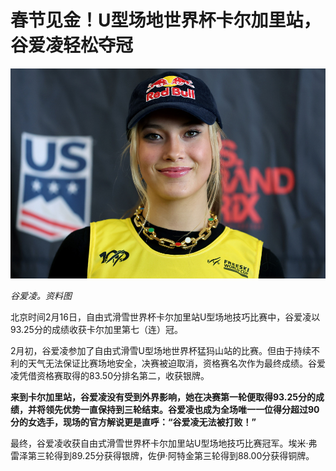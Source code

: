 # 春节见金！U型场地世界杯卡尔加里站，谷爱凌轻松夺冠

![46192801601cf05c9dc163910d8100ea.jpg](https://raw.githubusercontent.com/qqhsx/qqnews_image/main/2024/02/16/春节见金！U型场地世界杯卡尔加里站，谷爱凌轻松夺冠/46192801601cf05c9dc163910d8100ea.jpg)

_谷爱凌。资料图_

北京时间2月16日，自由式滑雪世界杯卡尔加里站U型场地技巧比赛中，谷爱凌以93.25分的成绩收获卡尔加里第七（连）冠。

2月初，谷爱凌参加了自由式滑雪U型场地世界杯猛犸山站的比赛。但由于持续不利的天气无法保证比赛场地安全，决赛被迫取消，资格赛名次作为最终成绩。谷爱凌凭借资格赛取得的83.50分排名第二，收获银牌。

**来到卡尔加里站，谷爱凌没有受到外界影响，她在决赛第一轮便取得93.25分的成绩，并将领先优势一直保持到三轮结束。谷爱凌也成为全场唯一一位得分超过90分的女选手，现场的官方解说更是直呼：“谷爱凌无法被打败！”**

最终，谷爱凌收获自由式滑雪世界杯卡尔加里站U型场地技巧比赛冠军。埃米·弗雷泽第三轮得到89.25分获得银牌，佐伊·阿特金第三轮得到88.00分获得铜牌。

